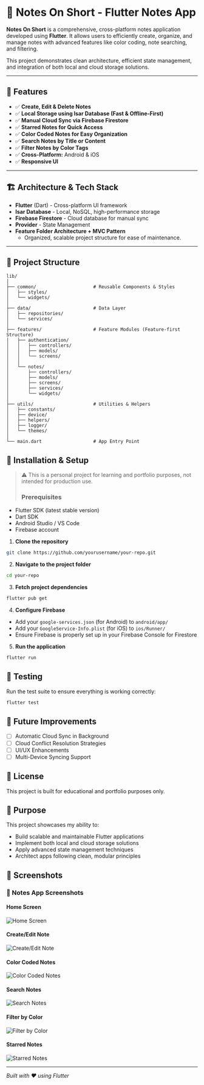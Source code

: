 # 📝 Notes On Short - Flutter Notes App

**Notes On Short** is a comprehensive, cross-platform notes application developed using **Flutter**. It allows users to efficiently create, organize, and manage notes with advanced features like color coding, note searching, and filtering.

This project demonstrates clean architecture, efficient state management, and integration of both local and cloud storage solutions.

---

## 🚀 Features
- ✅ **Create, Edit & Delete Notes**
- ✅ **Local Storage using Isar Database (Fast & Offline-First)**
- ✅ **Manual Cloud Sync via Firebase Firestore**
- ✅ **Starred Notes for Quick Access**
- ✅ **Color Coded Notes for Easy Organization**
- ✅ **Search Notes by Title or Content**
- ✅ **Filter Notes by Color Tags**
- ✅ **Cross-Platform:** Android & iOS
- ✅ **Responsive UI**

---

## 🏗️ Architecture & Tech Stack
- **Flutter** (Dart) - Cross-platform UI framework
- **Isar Database** - Local, NoSQL, high-performance storage
- **Firebase Firestore** - Cloud database for manual sync
- **Provider** - State Management
- **Feature Folder Architecture + MVC Pattern**
  - Organized, scalable project structure for ease of maintenance.

---

## 📂 Project Structure

```plaintext
lib/
│
├── common/                     # Reusable Components & Styles
│   ├── styles/
│   └── widgets/
│
├── data/                       # Data Layer
│   ├── repositories/
│   └── services/
│
├── features/                   # Feature Modules (Feature-first Structure)
│   ├── authentication/
│   │   ├── controllers/
│   │   ├── models/
│   │   └── screens/
│   │
│   └── notes/
│       ├── controllers/
│       ├── models/
│       ├── screens/
│       ├── services/
│       └── widgets/
│
├── utils/                      # Utilities & Helpers
│   ├── constants/
│   ├── device/
│   ├── helpers/
│   ├── logger/
│   └── themes/
│
└── main.dart                   # App Entry Point

```

## 📲 Installation & Setup
> ⚠️ This is a personal project for learning and portfolio purposes, not intended for production use.
> ### Prerequisites

- Flutter SDK (latest stable version)
- Dart SDK
- Android Studio / VS Code
- Firebase account

1. **Clone the repository**
```bash
git clone https://github.com/yourusername/your-repo.git
```

2. **Navigate to the project folder**
```bash
cd your-repo
```

3. **Fetch project dependencies**
```bash
flutter pub get
```

4. **Configure Firebase**
- Add your `google-services.json` (for Android) to `android/app/`
- Add your `GoogleService-Info.plist` (for iOS) to `ios/Runner/`
- Ensure Firebase is properly set up in your Firebase Console for Firestore

5. **Run the application**
```bash
flutter run
```

## 🧪 Testing

Run the test suite to ensure everything is working correctly:

```bash
flutter test
```

## 🌱 Future Improvements

- [ ] Automatic Cloud Sync in Background
- [ ] Cloud Conflict Resolution Strategies
- [ ] UI/UX Enhancements
- [ ] Multi-Device Syncing Support

## 📜 License

This project is built for educational and portfolio purposes only.

## 🎯 Purpose

This project showcases my ability to:

- Build scalable and maintainable Flutter applications
- Implement both local and cloud storage solutions
- Apply advanced state management techniques
- Architect apps following clean, modular principles

## 📸 Screenshots

### 📝 Notes App Screenshots

#### Home Screen
![Home Screen](assets/screenshots/notes1.jpg)

#### Create/Edit Note
![Create/Edit Note](assets/screenshots/notes2.jpg)

#### Color Coded Notes
![Color Coded Notes](assets/screenshots/notes3.jpg)

#### Search Notes
![Search Notes](assets/screenshots/notes4.jpg)

#### Filter by Color
![Filter by Color](assets/screenshots/notes5.jpg)

#### Starred Notes
![Starred Notes](assets/screenshots/notes6.jpg)


---

*Built with ❤️ using Flutter*



